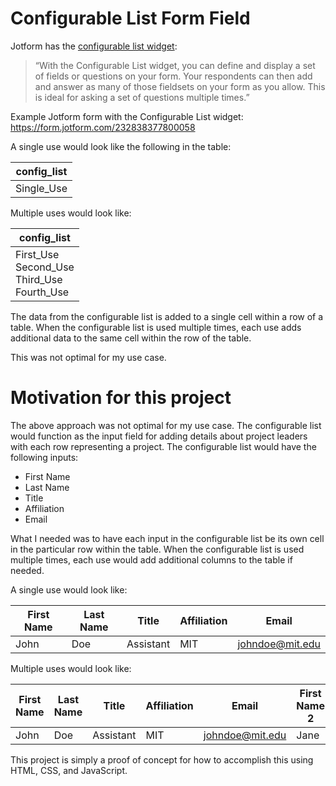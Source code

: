 # Configurable List Form Field

Jotform has
the [configurable list widget](https://www.jotform.com/help/282-how-to-set-up-the-configurable-list-widget/):

> “With the Configurable List widget, you can define and display a set of fields or questions on your form. Your
> respondents can then add and answer as many of those fieldsets on your form as you allow. This is ideal for asking a
> set
> of questions multiple times.”

Example Jotform form with the Configurable List widget: https://form.jotform.com/232838377800058 

A single use would look like the following in the table:

| config_list |
|-------------|
| Single_Use  |

Multiple uses would look like:

| config_list                                           |
|-------------------------------------------------------|
| First_Use<br/>Second_Use<br/>Third_Use<br/>Fourth_Use |

The data from the configurable list is added to a single cell within a row of a table. When the configurable list is
used multiple times, each use adds additional data to the same cell within the row of the table.

This was not optimal for my use case.

# Motivation for this project

The above approach was not optimal for my use case. The configurable list would function as the input field for adding
details about project leaders with each row representing a project. The configurable list would have the following
inputs:

* First Name
* Last Name
* Title
* Affiliation
* Email

What I needed was to have each input in the configurable list be its own cell in
the particular row within the table. When the configurable list is used multiple times, each use would add additional
columns to the table if needed.

A single use would look like:

| First Name | Last Name | Title     | Affiliation | Email           |
|------------|-----------|-----------|-------------|-----------------|
| John       | Doe       | Assistant | MIT         | johndoe@mit.edu |

Multiple uses would look like:

| First Name | Last Name | Title     | Affiliation | Email           | First Name 2 | Last Name 2 | Title 2   | Affiliation 2 | Email 2         |
|------------|-----------|-----------|-------------|-----------------|--------------|-------------|-----------|---------------|-----------------|
| John       | Doe       | Assistant | MIT         | johndoe@mit.edu | Jane         | Doe         | Assistant | MIT           | janedoe@mit.edu |

This project is simply a proof of concept for how to accomplish this using HTML, CSS, and JavaScript.

